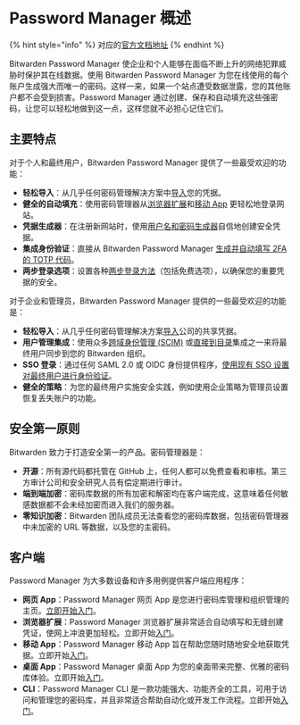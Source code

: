 # Password Manager 概述

{% hint style="info" %}
对应的[官方文档地址](https://bitwarden.com/help/password-manager-overview/)
{% endhint %}

Bitwarden Password Manager 使企业和个人能够在面临不断上升的网络犯罪威胁时保护其在线数据。使用 Bitwarden Password Manager 为您在线使用的每个账户生成强大而唯一的密码。这样一来，如果一个站点遭受数据泄露，您的其他账户都不会受到损害。Password Manager 通过创建、保存和自动填充这些强密码，让您可以轻松地做到这一点，这样您就不必担心记住它们。

## 主要特点 <a href="#key-features" id="key-features"></a>

对于个人和最终用户，Bitwarden Password Manager 提供了一些最受欢迎的功能：

* **轻松导入**：从几乎任何密码管理解决方案中[导入](../import-export/import-data-to-your-vault.md)您的凭据。
* **健全的自动填充**：使用密码管理器从[浏览器扩展](autofill/autofill-from/autofill-from-browser-extensions.md)和[移动 App](autofill/autofill-from/autofill-from-ios.md) 更轻松地登录网站。
* **凭据生成器**：在注册新网站时，使用[用户名和密码生成器](vault-basics/generator.md)自信地创建安全凭据。
* **集成身份验证**：直接从 Bitwarden Password Manager [生成并自动填写 2FA 的 TOTP 代码](../your-vault/totp.md)。
* **两步登录选项**：设置各种[两步登录方法](../two-step-login/two-step-login-methods.md)（包括免费选项），以确保您的重要凭据的安全。

对于企业和管理员，Bitwarden Password Manager 提供的一些最受欢迎的功能是：

* **轻松导入**：从几乎任何密码管理解决方案[导入](../import-export/import-data-to-an-organization.md)公司的共享凭据。
* **用户管理集成**：使用众多[跨域身份管理 (SCIM)](../scim/about-scim.md) 或[直接到目录](../directory-connector/about-directory-connector.md)集成之一来将最终用户同步到您的 Bitwarden 组织。
* **SSO 登录**：通过任何 SAML 2.0 或 OIDC 身份提供程序，[使用现有 SSO 设置对最终用户进行身份验证](../login-with-sso/about-login-with-sso.md)。
* **健全的策略**：为您的最终用户实施安全实践，例如使用企业策略为管理员设置恢复丢失账户的功能。

## 安全第一原则 <a href="#security-first-principles" id="security-first-principles"></a>

Bitwarden 致力于打造安全第一的产品。密码管理器是：

* **开源**：所有源代码都托管在 GitHub 上，任何人都可以免费查看和审核。第三方审计公司和安全研究人员有偿定期进行审计。
* **端到端加密**：密码库数据的所有加密和解密均在客户端完成，这意味着任何敏感数据都不会未经加密而进入我们的服务器。
* **零知识加密**：Bitwarden 团队成员无法查看您的密码库数据，包括密码管理器中未加密的 URL 等数据，以及您的主密码。

## 客户端 <a href="#clients" id="clients"></a>

Password Manager 为大多数设备和许多用例提供客户端应用程序：

* **网页 App**：Password Manager 网页 App 是您进行密码库管理和组织管理的主页。[立即开始入门](../getting-started/getting-started-webvault.md)。
* **浏览器扩展**：Password Manager 浏览器扩展非常适合自动填写和无缝创建凭证，使网上冲浪更加轻松。立即开始[入门](../getting-started/getting-started-browserext.md)。
* **移动 App**：Password Manager 移动 App 旨在帮助您随时随地安全地获取凭据。立即开始[入门](../getting-started/getting-started-mobile.md)。
* **桌面 App**：Password Manager 桌面 App 为您的桌面带来完整、优雅的密码库体验。立即开始[入门](../getting-started/getting-started-desktop.md)。
* **CLI**：Password Manager CLI 是一款功能强大、功能齐全的工具，可用于访问和管理您的密码库，并且非常适合帮助自动化或开发工作流程。立即开始[入门](developer-tools/password-manager-cli.md)。
